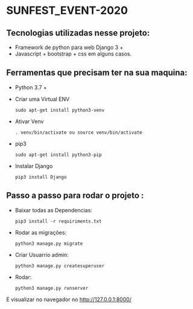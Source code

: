 # SUNFEST_EVENT-2020

## Tecnologias utilizadas nesse projeto:
- Framework de python para web Django 3 +
- Javascript + bootstrap +  css em alguns casos.
## Ferramentas que precisam ter na sua maquina:
* Python 3.7 + 

* Criar uma Virtual ENV 
    ```
    sudo apt-get install python3-venv
    ```
* Ativar Venv
    ```
    . venv/bin/activate ou source venv/bin/activate
    ```
* pip3
    ```
    sudo apt-get install python3-pip

    ```  
* Instalar Django  
    ```
    pip3 install Django

    ```
## Passo a passo para rodar o projeto : 
- Baixar todas as Dependencias:
    ```
    pip3 install -r requiriments.txt
    ```  
- Rodar as migrações:
    ```
    python3 manage.py migrate
    ```  
- Criar Usuarrio admin:
    ```
    python3 manage.py createsuperuser
    ```  
- Rodar:
    ```
    python3 manage.py runserver
    ```
E visualizar no navegador no http://127.0.0.1:8000/